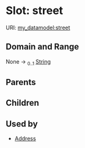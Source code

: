 
# Slot: street




URI: [my_datamodel:street](https://w3id.org/my_org/my_datamodelstreet)


## Domain and Range

None &#8594;  <sub>0..1</sub> [String](types/String.md)

## Parents


## Children


## Used by

 * [Address](Address.md)
